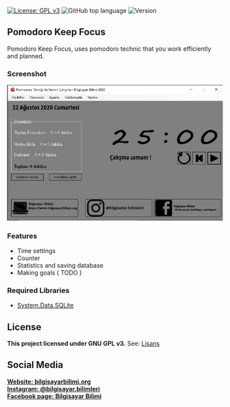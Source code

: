 ﻿[![License: GPL v3](https://img.shields.io/badge/License-GPLv3-blue.svg)](https://www.gnu.org/licenses/gpl-3.0)
![GitHub top language](https://img.shields.io/github/languages/top/Spelchure/Pomodoro-Keep-Focus)
![Version](https://img.shields.io/badge/version-1.0-blue)

## Pomodoro Keep Focus

Pomodoro Keep Focus, uses pomodoro technic that you work efficiently and planned.

### Screenshot
![Screenhot](Images/prog.PNG?raw=true)

### Features

* Time settings
* Counter
* Statistics and saving database
* Making goals ( TODO )

### Required Libraries
* [System.Data.SQLite](https://www.nuget.org/packages/System.Data.SQLite)


## License
**This project licensed under GNU GPL v3.**
See: [Lisans](https://github.com/Spelchure/Pomodoro-Keep-Focus/blob/master/LICENSE)

## Social Media 
**[Website: bilgisayarbilimi.org](https://www.bilgisayarbilimi.org)**<br/>
**[Instagram: @bilgisayar.bilimleri](https://www.instagram.com/bilgisayar.bilimleri)**<br/>
**[Facebook page: Bilgisayar Bilimi](https://www.facebook.com/Bilgisayar-Bilimi-588994085125986)**<br/>
